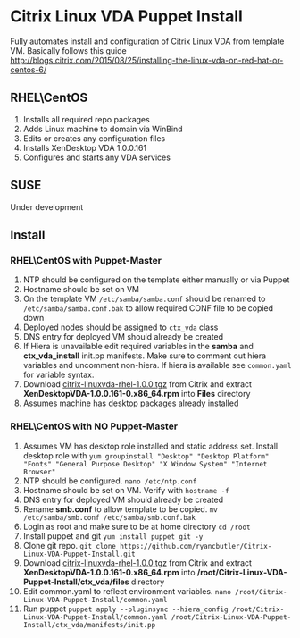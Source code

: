 # Citrix Linux VDA Puppet Install
Fully automates install and configuration of Citrix Linux VDA from template VM. Basically follows this guide http://blogs.citrix.com/2015/08/25/installing-the-linux-vda-on-red-hat-or-centos-6/

## RHEL\CentOS 
1. Installs all required repo packages
2. Adds Linux machine to domain via WinBind
3. Edits or creates any configuration files
4. Installs XenDesktop VDA 1.0.0.161
5. Configures and starts any VDA services

## SUSE
Under development

## Install

### RHEL\CentOS with Puppet-Master
1. NTP should be configured on the template either manually or via Puppet
2. Hostname should be set on VM
2. On the template VM `/etc/samba/samba.conf` should be renamed to `/etc/samba/samba.conf.bak` to allow required CONF file to be copied down
3. Deployed nodes should be assigned to `ctx_vda` class
4. DNS entry for deployed VM should already be created
5. If Hiera is unavailable edit required variables in the **samba** and **ctx_vda_install** init.pp manifests.  Make sure to comment out hiera variables and uncomment non-hiera.  If hiera is available see `common.yaml` for variable syntax.
6. Download [citrix-linuxvda-rhel-1.0.0.tgz](http://www.citrix.com/downloads/xendesktop/components/linux-virtual-desktop-10.html#ctx-dl-eula) from Citrix and extract **XenDesktopVDA-1.0.0.161-0.x86_64.rpm** into **Files** directory
7. Assumes machine has desktop packages already installed

### RHEL\CentOS with NO Puppet-Master
1. Assumes VM has desktop role installed and static address set.  Install desktop role with 
`yum groupinstall "Desktop" "Desktop Platform" "Fonts" "General Purpose Desktop" "X Window System" "Internet Browser"`  
2. NTP should be configured. `nano /etc/ntp.conf`
3. Hostname should be set on VM.  Verify with `hostname -f`
4. DNS entry for deployed VM should already be created
5. Rename **smb.conf** to allow template to be copied. `mv /etc/samba/smb.conf /etc/samba/smb.conf.bak`
6. Login as root and make sure to be at home directory `cd /root`
7. Install puppet and git `yum install puppet git -y`
8. Clone git repo. `git clone https://github.com/ryancbutler/Citrix-Linux-VDA-Puppet-Install.git`
9. Download [citrix-linuxvda-rhel-1.0.0.tgz](http://www.citrix.com/downloads/xendesktop/components/linux-virtual-desktop-10.html#ctx-dl-eula) from Citrix and extract **XenDesktopVDA-1.0.0.161-0.x86_64.rpm** into **/root/Citrix-Linux-VDA-Puppet-Install/ctx_vda/files** directory 
10. Edit common.yaml to reflect environment variables. `nano /root/Citrix-Linux-VDA-Puppet-Install/common.yaml`
11. Run puppet `puppet apply --pluginsync --hiera_config /root/Citrix-Linux-VDA-Puppet-Install/common.yaml /root/Citrix-Linux-VDA-Puppet-Install/ctx_vda/manifests/init.pp`

